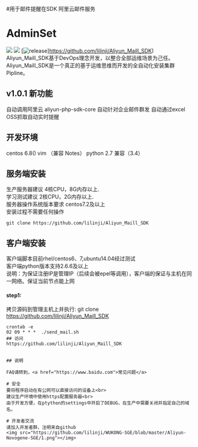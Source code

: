 #用于邮件提醒在SDK 阿里云邮件服务
# AdminSet
<img src="https://travis-ci.org/guohongze/adminset.svg?branch=master"></img> 
<img src="https://img.shields.io/hexpm/l/plug.svg"></img>
[![release](https://img.shields.io/github/release/guohongze/adminset.svg)]https://github.com/lilinji/Aliyun_Maill_SDK)
<br>
Aliyun_Maill_SDK基于DevOps理念开发，以整合全部运维场景为己任。Aliyun_Maill_SDK是一个真正的基于运维思维而开发的全自动化安装集群Pipline。<br>

## v1.0.1 新功能
自动调用阿里云 aliyun-php-sdk-core
自动针对企业邮件群发
自动通过excel OSS抓取自动实时提醒

## 开发环境
centos 6.8()  vim （兼容 Notes） python 2.7 兼容（3.4）<br>

## 服务端安装
生产服务器建议 4核CPU，8G内存以上.<br>
学习测试建议 2核CPU，2G内存以上.<br>
服务器操作系统版本要求 centos7.2及以上<br>
安装过程不需要任何操作<br>
```
git clone https://github.com/lilinji/Aliyun_Maill_SDK
```

## 客户端安装
客户端脚本目前rhel/centos6、7,ubuntu14.04经过测试<br>
客户端python版本支持2.6.6及以上<br>
说明：为保证注册IP是管理IP（后续会被epel等调用），客户端的保证与主机在同一网络。保证当前节点能上网 
#### step1:
拷贝源码到管理主机上并执行:
git clone https://github.com/lilinji/Aliyun_Maill_SDK



```
crontab -e 
02 09 * * *  ./send_mail.sh
## 访问
https://github.com/lilinji/Aliyun_Maill_SDK


## 说明

FAQ请转到，<a href="https://www.baidu.com">常见问题</a>

# 安全
要将程序启动在有公网可以直接访问的设备上<br>
建议生产环境中使用https配置服务器<br>
由于开发方便，在ptython的settings中开启了DEBUG，在生产中需要关闭并指定自己的域名。

# 开发者交流
请加入开发者群，注明来自github
<img src="https://github.com/lilinji/WUKONG-SGE/blob/master/Aliyun-Novogene-SGE/1.png"></img>
